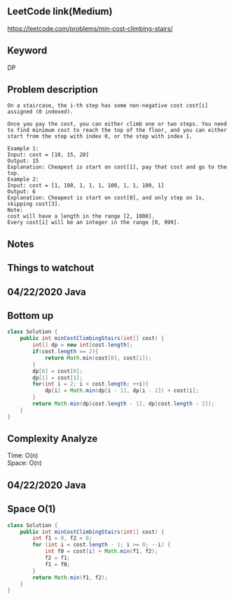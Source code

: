 ## LeetCode link(Medium)
https://leetcode.com/problems/min-cost-climbing-stairs/

## Keyword
DP

## Problem description
```
On a staircase, the i-th step has some non-negative cost cost[i] assigned (0 indexed).

Once you pay the cost, you can either climb one or two steps. You need to find minimum cost to reach the top of the floor, and you can either start from the step with index 0, or the step with index 1.

Example 1:
Input: cost = [10, 15, 20]
Output: 15
Explanation: Cheapest is start on cost[1], pay that cost and go to the top.
Example 2:
Input: cost = [1, 100, 1, 1, 1, 100, 1, 1, 100, 1]
Output: 6
Explanation: Cheapest is start on cost[0], and only step on 1s, skipping cost[3].
Note:
cost will have a length in the range [2, 1000].
Every cost[i] will be an integer in the range [0, 999].
```



## Notes


## Things to watchout

## 04/22/2020 Java
## Bottom up
```java
class Solution {
    public int minCostClimbingStairs(int[] cost) {
        int[] dp = new int[cost.length];
        if(cost.length == 2){
            return Math.min(cost[0], cost[1]);
        }
        dp[0] = cost[0];
        dp[1] = cost[1];
        for(int i = 2; i < cost.length; ++i){
            dp[i] = Math.min(dp[i - 1], dp[i - 2]) + cost[i];
        }
        return Math.min(dp[cost.length - 1], dp[cost.length - 2]);
    }
}

```
## Complexity Analyze
Time: O(n)\
Space: O(n)

## 04/22/2020 Java
## Space O(1)
```java
class Solution {
    public int minCostClimbingStairs(int[] cost) {
        int f1 = 0, f2 = 0;
        for (int i = cost.length - 1; i >= 0; --i) {
            int f0 = cost[i] + Math.min(f1, f2);
            f2 = f1;
            f1 = f0;
        }
        return Math.min(f1, f2);
    }
}
```